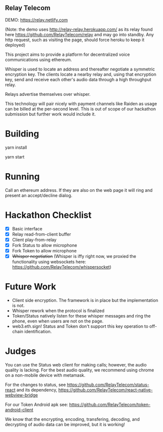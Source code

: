 ## Relay Telecom

DEMO: https://relay.netlify.com

(Note: the demo uses http://relay-relay.herokuapp.com/ as its relay found here https://github.com/RelayTelecom/relay and may go into standby. Any http request, such as visiting the page, should force heroku to keep it deployed)

This project aims to provide a platform for decentralized voice communications using ethereum.

Whisper is used to locate an address and thereafter negotiate a symmetric encryption key. The clients locate a nearby relay and, using that encryption key, send and receive each other's audio data through a high throughput relay.

Relays advertise themselves over whisper.

This technology will pair nicely with payment channels like Raiden as usage can be billed at the per-second level. This is out of scope of our hackathon submission but further work would include it.


# Building

yarn install

yarn start

# Running

Call an ethereum address. If they are also on the web page it will ring and present an accept/decline dialog.

# Hackathon Checklist

- [x] Basic interface
- [x] Relay read-from-client buffer
- [x] Client play-from-relay
- [x] Fork Status to allow microphone
- [x] Fork Token to allow microphone
- [x] ~~Whisper negotiation~~ (Whisper is iffy right now, we proxied the functionality using websockets here: https://github.com/RelayTelecom/whispersocket)

# Future Work

- Client side encryption. The framework is in place but the implementation is not.
- Whisper rework when the protocol is finalized
- Token/Status natively listen for these whisper messages and ring the phone, even when users are not on the page.
- web3.eth.sign! Status and Token don't support this key operation to off-chain identification.

# Judges

You can use the Status web client for making calls; however, the audio quality is lacking. For the best audio quality, we recommend using chrome on a non-mobile device with metamask.

For the changes to status, see https://github.com/RelayTelecom/status-react and its dependency, https://github.com/RelayTelecom/react-native-webview-bridge

For our Token Android apk see: https://github.com/RelayTelecom/token-android-client

We know that the encrypting, encoding, transfering, decoding, and decrypting of audio data can be improved, but it is working!

